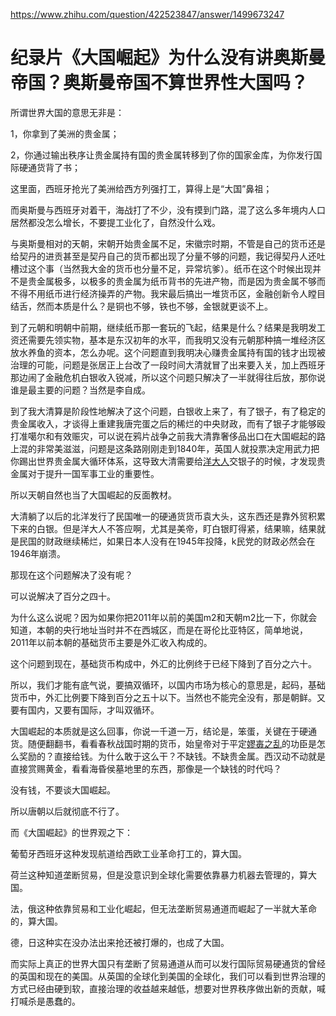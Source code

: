 https://www.zhihu.com/question/422523847/answer/1499673247

# 纪录片《大国崛起》为什么没有讲奥斯曼帝国？奥斯曼帝国不算世界性大国吗？

所谓世界大国的意思无非是：

1，你拿到了美洲的贵金属；

2，你通过输出秩序让贵金属持有国的贵金属转移到了你的国家金库，为你发行国际硬通货背了书；

这里面，西班牙抢光了美洲给西方列强打工，算得上是“大国”鼻祖；

而奥斯曼与西班牙对着干，海战打了不少，没有摸到门路，混了这么多年境内人口居然都没怎么增长，不要提工业化了，自然没什么戏。

与奥斯曼相对的天朝，宋朝开始贵金属不足，宋徽宗时期，不管是自己的货币还是给契丹的进贡甚至是契丹自己的货币都出现了分量不够的问题，我记得契丹人还吐槽过这个事（当然我大金的货币也分量不足，异常坑爹）。纸币在这个时候出现并不是贵金属极多，以极多的贵金属为纸币背书的先进产物，而是因为贵金属不够而不得不用纸币进行经济操弄的产物。我宋最后搞出一堆货币区，金融创新令人瞠目结舌，然而本质是什么？是铜也不够，铁也不够，金银就更谈不上。

到了元朝和明朝中前期，继续纸币那一套玩的飞起，结果是什么？结果是我明发工资还需要先领实物，基本是东汉初年的水平，而我明又没有元朝那种搞一堆经济区放水养鱼的资本，怎么办呢。这个问题直到我明决心赚贵金属持有国的钱才出现被治理的可能，问题是张居正上台改了一段时间大清就冒了出来要入关，加上西班牙那边闹了金融危机白银收入锐减，所以这个问题只解决了一半就得往后放，那你说谁是最主要的问题？当然是李自成。

到了我大清算是阶段性地解决了这个问题，白银收上来了，有了银子，有了稳定的贵金属收入，才谈得上重建我唐完蛋之后的稀烂的中央财政，而有了银子才能够殴打准噶尔和有效赈灾，可以说在鸦片战争之前我大清靠奢侈品出口在大国崛起的路上混的非常美滋滋，问题是这条路刚刚走到1840年，英国人就投票决定用武力把你踢出世界贵金属大循环体系，这导致大清需要给[洋大人](https://www.zhihu.com/search?q=%E6%B4%8B%E5%A4%A7%E4%BA%BA&search_source=Entity&hybrid_search_source=Entity&hybrid_search_extra=%7B%22sourceType%22%3A%22answer%22%2C%22sourceId%22%3A1499673247%7D)交银子的时候，才发现贵金属对于提升一国军事工业的重要性。

所以天朝自然也当了大国崛起的反面教材。

大清躺了以后的北洋发行了民国唯一的硬通货货币袁大头，这东西还是靠外贸积累下来的白银。但是洋大人不答应啊，尤其是美帝，盯白银盯得紧，结果嘛，结果就是民国的财政继续稀烂，如果日本人没有在1945年投降，k民党的财政必然会在1946年崩溃。

那现在这个问题解决了没有呢？

可以说解决了百分之四十。

为什么这么说呢？因为如果你把2011年以前的美国m2和天朝m2比一下，你就会知道，本朝的央行地址当时并不在西城区，而是在哥伦比亚特区，简单地说，2011年以前本朝的基础货币主要是外汇收入构成的。

这个问题到现在，基础货币构成中，外汇的比例终于已经下降到了百分之六十。

所以，我们才能有底气说，要搞双循环，以国内市场为核心的意思是，起码，基础货币中，外汇比例要下降到百分之五十以下。当然也不能完全没有，那是朝鲜。又要有国内，又要有国际，才叫双循环。

大国崛起的本质就是这么回事，你说一千道一万，结论是，笨蛋，关键在于硬通货。随便翻翻书，看看春秋战国时期的货币，始皇帝对于平定[嫪毐之乱](https://www.zhihu.com/search?q=%E5%AB%AA%E6%AF%90%E4%B9%8B%E4%B9%B1&search_source=Entity&hybrid_search_source=Entity&hybrid_search_extra=%7B%22sourceType%22%3A%22answer%22%2C%22sourceId%22%3A1499673247%7D)的功臣是怎么奖励的？直接给钱。为什么敢于这么干？不缺钱。不缺贵金属。西汉动不动就是直接赏赐黄金，看看海昏侯墓地里的东西，那像是一个缺钱的时代吗？

没有钱，不要谈大国崛起。

所以唐朝以后就彻底不行了。

而《大国崛起》的世界观之下：

葡萄牙西班牙这种发现航道给西欧工业革命打工的，算大国。

荷兰这种知道垄断贸易，但是没意识到全球化需要依靠暴力机器去管理的，算大国。

法，俄这种依靠贸易和工业化崛起，但无法垄断贸易通道而崛起了一半就大革命的，算大国。

德，日这种实在没办法出来抢还被打爆的，也成了大国。

而实际上真正的世界大国只有垄断了贸易通道从而可以发行国际贸易硬通货的曾经的英国和现在的美国。从英国的全球化到美国的全球化，我们可以看到世界治理的方式已经由硬到软，直接治理的收益越来越低，想要对世界秩序做出新的贡献，喊打喊杀是愚蠢的。